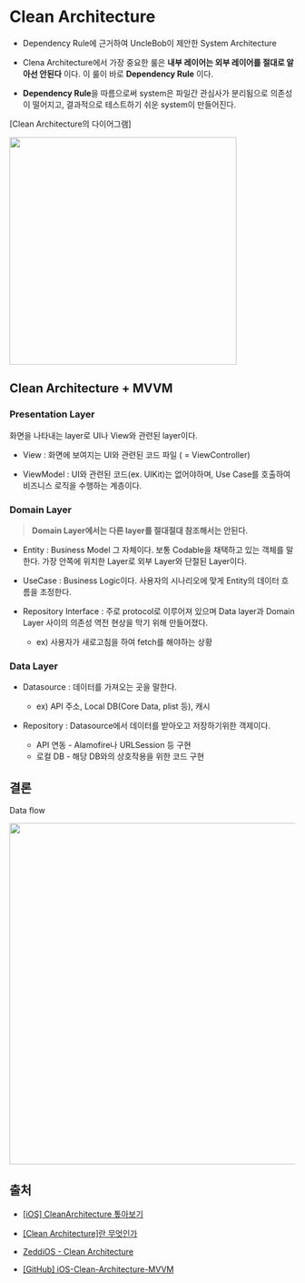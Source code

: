 # Clean Architecture

- Dependency Rule에 근거하여 UncleBob이 제안한 System Architecture

- Clena Architecture에서 가장 중요한 룰은 **내부 레이어는 외부 레이어를 절대로 알아선 안된다** 이다. 이 룰이 바로 **Dependency Rule** 이다.

- **Dependency Rule**을 따름으로써 system은 파일간 관심사가 분리됨으로 의존성이 떨어지고, 결과적으로 테스트하기 쉬운 system이 만들어진다.

[Clean Architecture의 다이어그램]

<img src = "image-1.png" width="400"></img>

## Clean Architecture + MVVM

### Presentation Layer

화면을 나타내는 layer로 UI나 View와 관련된 layer이다.

- View : 화면에 보여지는 UI와 관련된 코드 파일 ( = ViewController)

- ViewModel : UI와 관련된 코드(ex. UIKit)는 없어야하며, Use Case를 호출하여 비즈니스 로직을 수행하는 계층이다.


### Domain Layer

> **Domain Layer에서는 다른 layer를 절대절대 참조해서는 안된다.**

- Entity : Business Model 그 자체이다. 보통 Codable을 채택하고 있는 객체를 말한다. 가장 안쪽에 위치한 Layer로 외부 Layer와 단절된 Layer이다.

- UseCase : Business Logic이다. 사용자의 시나리오에 맞게 Entity의 데이터 흐름을 조정한다. 

- Repository Interface : 주로 protocol로 이루어져 있으며 Data layer과 Domain Layer 사이의 의존성 역전 현상을 막기 위해 만들어졌다. 
    - ex) 사용자가 새로고침을 하여 fetch를 해야하는 상황

### Data Layer

- Datasource : 데이터를 가져오는 곳을 말한다. 
    - ex) API 주소, Local DB(Core Data, plist 등), 캐시

- Repository : Datasource에서 데이터를 받아오고 저장하기위한 객제이다.
    - API 연동 - Alamofire나 URLSession 등 구현
    - 로컬 DB - 해당 DB와의 상호작용을 위한 코드 구현

## 결론

Data flow

<img src = "image.png" width="600"></img>

## 출처
- [[iOS] CleanArchitecture 톺아보기](https://velog.io/@yoosa3004/iOS-CleanArchitecture-%ED%86%BA%EC%95%84%EB%B3%B4%EA%B8%B0#reposiotry-interface)

- [[Clean Architecture]란 무엇인가](https://haksae.tistory.com/44)

- [ZeddiOS - Clean Architecture](https://zeddios.tistory.com/1065)

- [[GitHub] iOS-Clean-Architecture-MVVM](https://github.com/kudoleh/iOS-Clean-Architecture-MVVM)